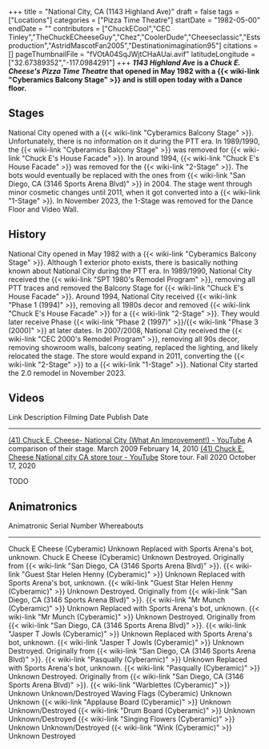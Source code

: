 +++
title = "National City, CA (1143 Highland Ave)"
draft = false
tags = ["Locations"]
categories = ["Pizza Time Theatre"]
startDate = "1982-05-00"
endDate = ""
contributors = ["ChuckECool","CEC Tinley","TheChuckECheeseGuy","Chez","CoolerDude","Cheeseclassic","Estsproduction","AstridMascotFan2005","Destinationimagination95"]
citations = []
pageThumbnailFile = "fVOtA04SqJWjtCHaAUai.avif"
latitudeLongitude = ["32.67389352","-117.0984291"]
+++
***1143 Highland Ave* is a *Chuck E. Cheese's Pizza Time Theatre* that opened in May 1982 with a {{< wiki-link "Cyberamics Balcony Stage" >}} and is still open today with a Dance floor.**

## Stages

National City opened with a {{< wiki-link "Cyberamics Balcony Stage" >}}. Unfortunately, there is no information on it during the PTT era. In 1989/1990, the {{< wiki-link "Cyberamics Balcony Stage" >}} was removed for {{< wiki-link "Chuck E's House Facade" >}}. In around 1994, {{< wiki-link "Chuck E's House Facade" >}} was removed for the {{< wiki-link "2-Stage" >}}. The bots would eventually be replaced with the ones from {{< wiki-link "San Diego, CA (3146 Sports Arena Blvd)" >}} in 2004. The stage went through minor cosmetic changes until 2011, when it got converted into a {{< wiki-link "1-Stage" >}}. In November 2023, the 1-Stage was removed for the Dance Floor and Video Wall.

## History

National City opened in May 1982 with a {{< wiki-link "Cyberamics Balcony Stage" >}}. Although 1 exterior photo exists, there is basically nothing known about National City during the PTT era.
In 1989/1990, National City received the {{< wiki-link "SPT 1980's Remodel Program" >}}, removing all PTT traces and removed the Balcony Stage for {{< wiki-link "Chuck E's House Facade" >}}.
Around 1994, National City received {{< wiki-link "Phase 1 (1994)" >}}, removing all 1980s decor and removed {{< wiki-link "Chuck E's House Facade" >}} for a {{< wiki-link "2-Stage" >}}. They would later receive Phase {{< wiki-link "Phase 2 (1997)" >}}/{{< wiki-link "Phase 3 (2000)" >}} at later dates.
In 2007/2008, National City received the {{< wiki-link "CEC 2000's Remodel Program" >}}, removing all 90s decor, removing showroom walls, balcony seating, replaced the lighting, and likely relocated the stage. The store would expand in 2011, converting the {{< wiki-link "2-Stage" >}} to a {{< wiki-link "1-Stage" >}}. National City started the 2.0 remodel in November 2023.

## Videos

  Link                                                                                                                                       Description                    Filming Date   Publish Date
  ------------------------------------------------------------------------------------------------------------------------------------------ ------------------------------ -------------- -------------------
  [(41) Chuck E. Cheese- National City (What An Improvement!) - YouTube](https://www.youtube.com/watch?v=h8f184b-Ung&ab_channel=CavitySam)   A comparison of their stage.   March 2009     February 14, 2010
  [(41) Chuck E. Cheese National city CA store tour - YouTube](https://www.youtube.com/watch?v=JpTqp0-0Wco&ab_channel=ChuckAround)           Store tour.                    Fall 2020      October 17, 2020

TODO

## Animatronics

  Animatronic                                                  Serial Number   Whereabouts
  ------------------------------------------------------------ --------------- --------------------------------------------------------------------------------------------
  Chuck E Cheese (Cyberamic)                                   Unknown         Replaced with Sports Arena's bot, unknown.
  Chuck E Cheese (Cyberamic)                                   Unknown         Destroyed. Originally from {{< wiki-link "San Diego, CA (3146 Sports Arena Blvd)" >}}.
  {{< wiki-link "Guest Star Helen Henny (Cyberamic)" >}}   Unknown         Replaced with Sports Arena's bot, unknown.
  {{< wiki-link "Guest Star Helen Henny (Cyberamic)" >}}   Unknown         Destroyed. Originally from {{< wiki-link "San Diego, CA (3146 Sports Arena Blvd)" >}}.
  {{< wiki-link "Mr Munch (Cyberamic)" >}}                 Unknown         Replaced with Sports Arena's bot, unknown.
  {{< wiki-link "Mr Munch (Cyberamic)" >}}                 Unknown         Destroyed. Originally from {{< wiki-link "San Diego, CA (3146 Sports Arena Blvd)" >}}.
  {{< wiki-link "Jasper T Jowls (Cyberamic)" >}}           Unknown         Replaced with Sports Arena's bot, unknown.
  {{< wiki-link "Jasper T Jowls (Cyberamic)" >}}           Unknown         Destroyed. Originally from {{< wiki-link "San Diego, CA (3146 Sports Arena Blvd)" >}}.
  {{< wiki-link "Pasqually (Cyberamic)" >}}                Unknown         Replaced with Sports Arena's bot, unknown.
  {{< wiki-link "Pasqually (Cyberamic)" >}}                Unknown         Destroyed. Originally from {{< wiki-link "San Diego, CA (3146 Sports Arena Blvd)" >}}.
  {{< wiki-link "Warblettes (Cyberamic)" >}}               Unknown         Unknown/Destroyed
  Waving Flags (Cyberamic)                                     Unknown         Unknown
  {{< wiki-link "Applause Board (Cyberamic)" >}}           Unknown         Unknown/Destroyed
  {{< wiki-link "Drum Board (Cyberamic)" >}}               Unknown         Unknown/Destroyed
  {{< wiki-link "Singing Flowers (Cyberamic)" >}}          Unknown         Unknown/Destroyed
  {{< wiki-link "Wink (Cyberamic)" >}}                     Unknown         Destroyed
